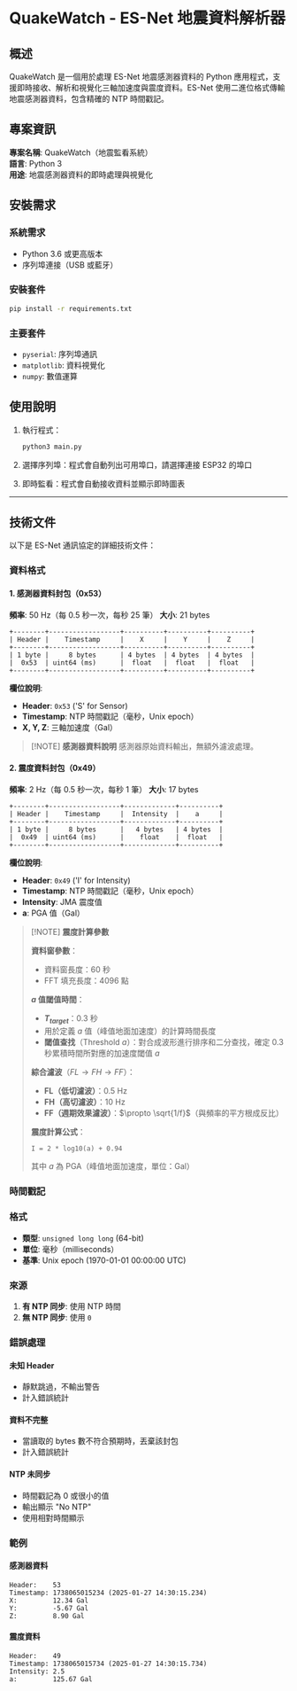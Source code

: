 # QuakeWatch - ES-Net 地震資料解析器

## 概述

QuakeWatch 是一個用於處理 ES-Net 地震感測器資料的 Python 應用程式，支援即時接收、解析和視覺化三軸加速度與震度資料。ES-Net 使用二進位格式傳輸地震感測器資料，包含精確的 NTP 時間戳記。

## 專案資訊

**專案名稱**: QuakeWatch（地震監看系統）  
**語言**: Python 3  
**用途**: 地震感測器資料的即時處理與視覺化

## 安裝需求

### 系統需求

- Python 3.6 或更高版本
- 序列埠連接（USB 或藍牙）

### 安裝套件

```bash
pip install -r requirements.txt
```

### 主要套件

- `pyserial`: 序列埠通訊
- `matplotlib`: 資料視覺化
- `numpy`: 數值運算

## 使用說明

1. 執行程式：

   ```bash
   python3 main.py
   ```

2. 選擇序列埠：程式會自動列出可用埠口，請選擇連接 ESP32 的埠口

3. 即時監看：程式會自動接收資料並顯示即時圖表

---

## 技術文件

以下是 ES-Net 通訊協定的詳細技術文件：

### 資料格式

#### 1. 感測器資料封包（0x53）

**頻率**: 50 Hz（每 0.5 秒一次，每秒 25 筆）
**大小**: 21 bytes

```
+--------+------------------+----------+----------+----------+
| Header |    Timestamp     |    X     |    Y     |    Z     |
+--------+------------------+----------+----------+----------+
| 1 byte |     8 bytes      | 4 bytes  | 4 bytes  | 4 bytes  |
|  0x53  | uint64 (ms)      |  float   |  float   |  float   |
+--------+------------------+----------+----------+----------+
```

**欄位說明**:

- **Header**: `0x53` ('S' for Sensor)
- **Timestamp**: NTP 時間戳記（毫秒，Unix epoch）
- **X, Y, Z**: 三軸加速度（Gal）

> [!NOTE] **感測器資料說明**
> 感測器原始資料輸出，無額外濾波處理。

#### 2. 震度資料封包（0x49）

**頻率**: 2 Hz（每 0.5 秒一次，每秒 1 筆）
**大小**: 17 bytes

```
+--------+------------------+-------------+----------+
| Header |    Timestamp     |  Intensity  |    a     |
+--------+------------------+-------------+----------+
| 1 byte |     8 bytes      |   4 bytes   | 4 bytes  |
|  0x49  | uint64 (ms)      |    float    |  float   |
+--------+------------------+-------------+----------+
```

**欄位說明**:

- **Header**: `0x49` ('I' for Intensity)
- **Timestamp**: NTP 時間戳記（毫秒，Unix epoch）
- **Intensity**: JMA 震度值
- **a**: PGA 值（Gal）

> [!NOTE] **震度計算參數**
>
> **資料窗參數**：
>
> - 資料窗長度：60 秒
> - FFT 填充長度：4096 點
>
> **$a$ 值閾值時間**：
>
> - **$T_{target}$**：0.3 秒
> - 用於定義 $a$ 值（峰值地面加速度）的計算時間長度
> - **閾值查找**（Threshold $a$）：對合成波形進行排序和二分查找，確定 0.3 秒累積時間所對應的加速度閾值 $a$
>
> **綜合濾波**（$FL \rightarrow FH \rightarrow FF$）：
>
> - **FL（低切濾波）**：0.5 Hz
> - **FH（高切濾波）**：10 Hz
> - **FF（週期效果濾波）**：$\propto \sqrt{1/f}$（與頻率的平方根成反比）
>
> **震度計算公式**：
>
> ```
> I = 2 * log10(a) + 0.94
> ```
>
> 其中 $a$ 為 PGA（峰值地面加速度，單位：Gal）

### 時間戳記

### 格式

- **類型**: `unsigned long long` (64-bit)
- **單位**: 毫秒（milliseconds）
- **基準**: Unix epoch (1970-01-01 00:00:00 UTC)

### 來源

1. **有 NTP 同步**: 使用 NTP 時間
2. **無 NTP 同步**: 使用 `0`

### 錯誤處理

#### 未知 Header

- 靜默跳過，不輸出警告
- 計入錯誤統計

#### 資料不完整

- 當讀取的 bytes 數不符合預期時，丟棄該封包
- 計入錯誤統計

#### NTP 未同步

- 時間戳記為 0 或很小的值
- 輸出顯示 "No NTP"
- 使用相對時間顯示

### 範例

#### 感測器資料

```
Header:    53
Timestamp: 1738065015234 (2025-01-27 14:30:15.234)
X:         12.34 Gal
Y:         -5.67 Gal
Z:         8.90 Gal
```

#### 震度資料

```
Header:    49
Timestamp: 1738065015734 (2025-01-27 14:30:15.734)
Intensity: 2.5
a:         125.67 Gal
```

